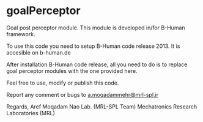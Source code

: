 # goalPerceptor
Goal post perceptor module. This module is developed in/for B-Human framework.

To use this code you need to setup B-Human code release 2013. It is accesible on
		b-human.de

After installation B-Human code release, all you need to do is to replace goal
perceptor modules with the one provided here.

Feel free to use, modify or publish this code.

Report any comment or bugs to
a.moqadammehr@mrl-spl.ir

Regards,
Aref Moqadam
Nao Lab. (MRL-SPL Team)
Mechatronics Research Laboratories (MRL)
